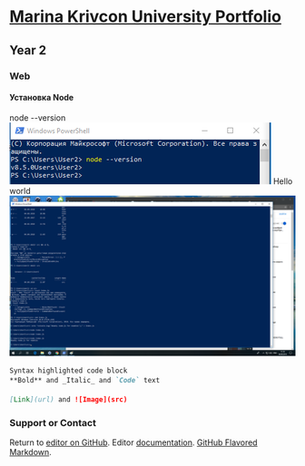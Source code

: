 # [Marina Krivcon University Portfolio](https://meao.github.io/university-portfolio/)
## Year 2
### Web
####  Установка Node
node --version
![GitHub Logo](/web/1.png)
Hello world
![GitHub Logo](/web/2.png)




```markdown
Syntax highlighted code block
**Bold** and _Italic_ and `Code` text

[Link](url) and ![Image](src)
```
### Support or Contact

Return to [editor on GitHub](https://github.com/Meao/university-portfolio/edit/master/index.md). Editor [documentation](https://help.github.com/categories/github-pages-basics/). [GitHub Flavored Markdown](https://guides.github.com/features/mastering-markdown/).

